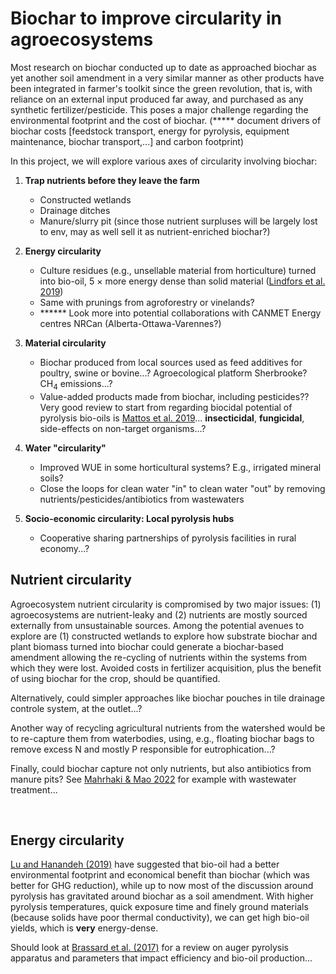 # Biochar to improve circularity in agroecosystems

Most research on biochar conducted up to date as approached biochar as yet another soil amendment in a very similar manner as other products have been integrated in farmer's toolkit since the green revolution, that is, with reliance on an external input produced far away, and purchased as any synthetic fertilizer/pesticide. This poses a major challenge regarding the environmental footprint and the cost of biochar. (***** document drivers of biochar costs [feedstock transport, energy for pyrolysis, equipment maintenance, biochar transport,...] and carbon footprint)

In this project, we will explore various axes of circularity involving biochar:

1. **Trap nutrients before they leave the farm**
    - Constructed wetlands
    - Drainage ditches
    - Manure/slurry pit (since those nutrient surpluses will be largely lost to env, may as well sell it as nutrient-enriched biochar?)

2. **Energy circularity**
    - Culture residues (e.g., unsellable material from horticulture) turned into bio-oil, 5 $\times$ more energy dense than solid material ([Lindfors et al. 2019](https://www.sciencedirect.com/science/article/pii/S0961953419302144))
    - Same with prunings from agroforestry or vinelands?
    - ****** Look more into potential collaborations with CANMET Energy centres NRCan (Alberta-Ottawa-Varennes?)
  
3. **Material circularity**
    - Biochar produced from local sources used as feed additives for poultry, swine or bovine...? Agroecological platform Sherbrooke? CH<sub>4</sub> emissions...?
    - Value-added products made from biochar, including pesticides?? Very good review to start from regarding biocidal potential of pyrolysis bio-oils is [Mattos et al. 2019](https://www.sciencedirect.com/science/article/pii/S0165237018306235)... **insecticidal**, **fungicidal**, side-effects on non-target organisms...?
  
4. **Water "circularity"**
    - Improved WUE in some horticultural systems? E.g., irrigated mineral soils?
    - Close the loops for clean water "in" to clean water "out" by removing nutrients/pesticides/antibiotics from wastewaters

5. **Socio-economic circularity: Local pyrolysis hubs**
    - Cooperative sharing partnerships of pyrolysis facilities in rural economy...?



## Nutrient circularity
Agroecosystem nutrient circularity is compromised by two major issues: (1) agroecosystems are nutrient-leaky and (2) nutrients are mostly sourced externally from unsustainable sources. Among the potential avenues to explore are (1) constructed wetlands to explore how substrate biochar and plant biomass turned into biochar could generate a biochar-based amendment allowing the re-cycling of nutrients within the systems from which they were lost. Avoided costs in fertilizer acquisition, plus the benefit of using biochar for the crop, should be quantified. 

Alternatively, could simpler approaches like biochar pouches in tile drainage controle system, at the outlet...?

Another way of recycling agricultural nutrients from the watershed would be to re-capture them from waterbodies, using, e.g., floating biochar bags to remove excess N and mostly P responsible for eutrophication...?

Finally, could biochar capture not only nutrients, but also antibiotics from manure pits? See [Mahrhaki & Mao 2022](https://acsess.onlinelibrary.wiley.com/doi/10.1002/jeq2.20331) for example with wastewater treatment... 

<br>

## Energy circularity
[Lu and Hanandeh (2019)](https://www.sciencedirect.com/science/article/pii/S0959652618337272) have suggested that bio-oil had a better environmental footprint and economical benefit than biochar (which was better for GHG reduction), while up to now most of the discussion around pyrolysis has gravitated around biochar as a soil amendment. With higher pyrolysis temperatures, quick exposure time and finely ground materials (because solids have poor thermal conductivity), we can get high bio-oil yields, which is **very** energy-dense. 

Should look at [Brassard et al. (2017)](https://www.sciencedirect.com/science/article/pii/S1537511017302234) for a review on auger pyrolysis apparatus and parameters that impact efficiency and bio-oil production...
